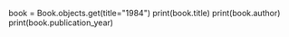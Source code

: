 book = Book.objects.get(title="1984")
print(book.title)
print(book.author)
print(book.publication_year)  